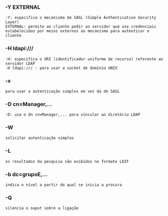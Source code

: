 ### -Y EXTERNAL
	-Y: especifica o mecanismo de SASL (Simple Authentication Security Layer)
	EXTERNAL: permite ao cliente pedir ao servidor que use credenciais estabelecidas por meios externos ao mecanismo para autenticar o cliente

### -H ldapi:///
	-H: especifica o URI (identificador uniforme de recurso) referente ao servidor LDAP
	-H ldapi:/// : para usar a socket de domínio UNIX

### -x
	para usar a autenticação simples em vez da de SASL

### -D cn=Manager,...
	-D: usa o dn cn=Manager,... para vincular ao diretório LDAP

### -W
	solicitar autenticação simples


### -L
	os resultados da pesquisa são exibidos no formato LDIF

### -b dc=grupoE,...
	indica o nível a partir do qual se inicia a procura

### -Q
	silencia o ouput sobre a ligação



